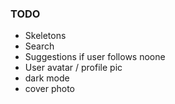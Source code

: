 ### TODO
- Skeletons
- Search
- Suggestions if user follows noone
- User avatar / profile pic
- dark mode
- cover photo